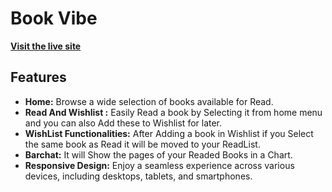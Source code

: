 # Book Vibe

[**Visit the live site**]([https://660554ea98b1c1195732e636--incredible-bublanina-2b5e7d.netlify.app/](https://6605aa4cbd2016088578b582--incredible-bublanina-2b5e7d.netlify.app/))

## Features 

- **Home:** Browse a wide selection of books available for Read.
- **Read And Wishlist :** Easily Read a book by Selecting it from home menu and you can also Add these to Wishlist for later.
- **WishList Functionalities:** After Adding a book in Wishlist if you Select the same book as Read it will be moved to your ReadList.
- **Barchat:** It will Show the pages of your Readed Books in a Chart.
- **Responsive Design:** Enjoy a seamless experience across various devices, including desktops, tablets, and smartphones.

